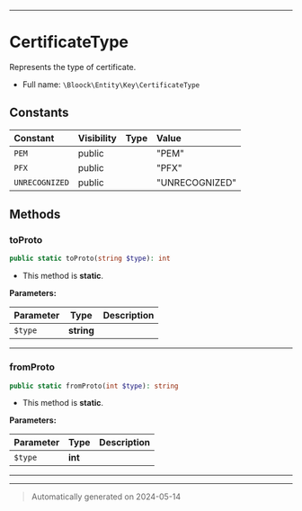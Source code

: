 ***

# CertificateType

Represents the type of certificate.



* Full name: `\Bloock\Entity\Key\CertificateType`


## Constants

| Constant | Visibility | Type | Value |
|:---------|:-----------|:-----|:------|
|`PEM`|public| |&quot;PEM&quot;|
|`PFX`|public| |&quot;PFX&quot;|
|`UNRECOGNIZED`|public| |&quot;UNRECOGNIZED&quot;|


## Methods


### toProto



```php
public static toProto(string $type): int
```



* This method is **static**.




**Parameters:**

| Parameter | Type | Description |
|-----------|------|-------------|
| `$type` | **string** |  |





***

### fromProto



```php
public static fromProto(int $type): string
```



* This method is **static**.




**Parameters:**

| Parameter | Type | Description |
|-----------|------|-------------|
| `$type` | **int** |  |





***


***
> Automatically generated on 2024-05-14
